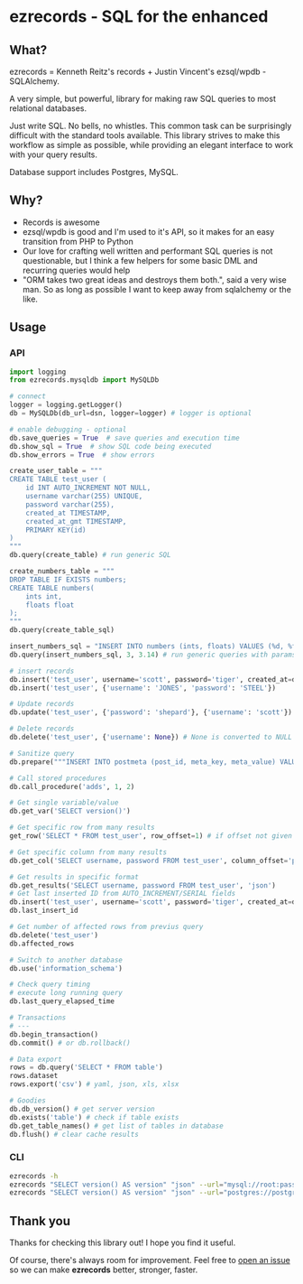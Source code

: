 # ezrecords - SQL for the enhanced

## What?

ezrecords = Kenneth Reitz's records + Justin Vincent's ezsql/wpdb - SQLAlchemy.

A very simple, but powerful, library for making raw SQL queries to most
relational databases.

Just write SQL. No bells, no whistles. This common task can be
surprisingly difficult with the standard tools available. This library
strives to make this workflow as simple as possible, while providing an
elegant interface to work with your query results.

Database support includes Postgres, MySQL.

## Why?

- Records is awesome
- ezsql/wpdb is good and I'm used to it's API, so it makes for an easy transition from PHP to Python
- Our love for crafting well written and performant SQL queries is not questionable, but I think a few helpers for some basic DML and recurring queries would help
- "ORM takes two great ideas and destroys them both.", said a very wise man. So as long as possible I want to keep away from sqlalchemy or the like.

## Usage

### API

```python
import logging
from ezrecords.mysqldb import MySQLDb

# connect
logger = logging.getLogger()
db = MySQLDb(db_url=dsn, logger=logger) # logger is optional

# enable debugging - optional
db.save_queries = True  # save queries and execution time
db.show_sql = True  # show SQL code being executed
db.show_errors = True  # show errors

create_user_table = """
CREATE TABLE test_user (
    id INT AUTO_INCREMENT NOT NULL,
    username varchar(255) UNIQUE,
    password varchar(255),
    created_at TIMESTAMP,
    created_at_gmt TIMESTAMP,
    PRIMARY KEY(id)
)
"""
db.query(create_table) # run generic SQL

create_numbers_table = """
DROP TABLE IF EXISTS numbers;
CREATE TABLE numbers(
    ints int,
    floats float
);
"""
db.query(create_table_sql)

insert_numbers_sql = "INSERT INTO numbers (ints, floats) VALUES (%d, %f)" # DB API only accepts %s, so we replace %d and %f by %s internally
db.query(insert_numbers_sql, 3, 3.14) # run generic queries with params

# insert records
db.insert('test_user', username='scott', password='tiger', created_at=datetime.datetime.now())
db.insert('test_user', {'username': 'JONES', 'password': 'STEEL'})

# Update records
db.update('test_user', {'password': 'shepard'}, {'username': 'scott'})

# Delete records
db.delete('test_user', {'username': None}) # None is converted to NULL

# Sanitize query
db.prepare("""INSERT INTO postmeta (post_id, meta_key, meta_value) VALUES ( '%d', "%s", %%s )')""", 10, "Harriet's Adages", "WordPress' database interface is like Sunday Morning: Easy.")

# Call stored procedures
db.call_procedure('adds', 1, 2)

# Get single variable/value
db.get_var('SELECT version()')

# Get specific row from many results
get_row('SELECT * FROM test_user', row_offset=1) # if offset not given the first row is returned

# Get specific column from many results
db.get_col('SELECT username, password FROM test_user', column_offset='password')  # offset can be numeric too

# Get results in specific format
db.get_results('SELECT username, password FROM test_user', 'json')
# Get last inserted ID from AUTO_INCREMENT/SERIAL fields
db.insert('test_user', username='scott', password='tiger', created_at=datetime.datetime.now())
db.last_insert_id

# Get number of affected rows from previus query
db.delete('test_user')
db.affected_rows

# Switch to another database
db.use('information_schema')

# Check query timing
# execute long running query
db.last_query_elapsed_time

# Transactions
# ---
db.begin_transaction()
db.commit() # or db.rollback()

# Data export
rows = db.query('SELECT * FROM table')
rows.dataset
rows.export('csv') # yaml, json, xls, xlsx

# Goodies
db.db_version() # get server version
db.exists('table') # check if table exists
db.get_table_names() # get list of tables in database
db.flush() # clear cache results
```

### CLI

```sh
ezrecords -h
ezrecords "SELECT version() AS version" "json" --url="mysql://root:passwd@127.0.0.1:3306/test"
ezrecords "SELECT version() AS version" "json" --url="postgres://postgres:passwd@127.0.0.1:5432/test"
```

## Thank you

Thanks for checking this library out! I hope you find it useful.

Of course, there's always room for improvement. Feel free to
[open an issue](/issues) so we can make **ezrecords** better, stronger,
faster.
